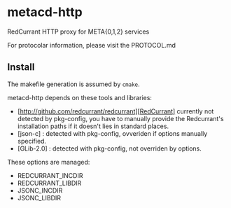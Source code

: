 # metacd-http

RedCurrant HTTP proxy for META{0,1,2} services

For protocolar information, please visit the PROTOCOL.md 

## Install

The makefile generation is assumed by ``cmake``.

metacd-http depends on these tools and libraries:
  * [http://github.com/redcurrant/redcurrant][RedCurrant] currently not detected by pkg-config, you have to manually provide  the Redcurrant's installation paths if it doesn't lies in standard places.
  * [json-c] : detected with pkg-config, ovveriden if options manually specified.
  * [GLib-2.0] : detected with pkg-config, not overriden by options.

These options are managed:
  * REDCURRANT_INCDIR
  * REDCURRANT_LIBDIR
  * JSONC_INCDIR
  * JSONC_LIBDIR

